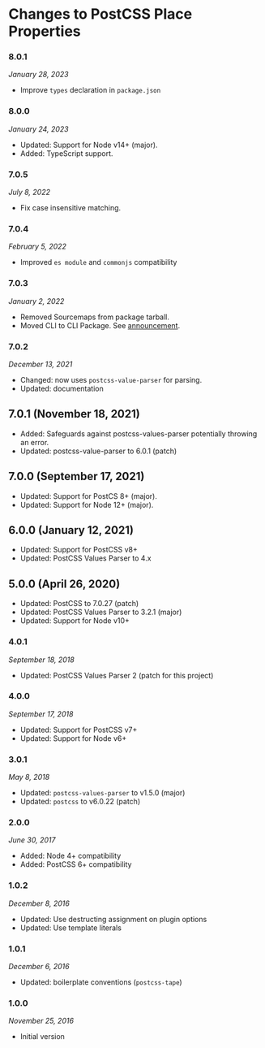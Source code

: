 # Changes to PostCSS Place Properties

### 8.0.1

_January 28, 2023_

- Improve `types` declaration in `package.json`

### 8.0.0

_January 24, 2023_

- Updated: Support for Node v14+ (major).
- Added: TypeScript support.

### 7.0.5

_July 8, 2022_

- Fix case insensitive matching.

### 7.0.4

_February 5, 2022_

- Improved `es module` and `commonjs` compatibility

### 7.0.3

_January 2, 2022_

- Removed Sourcemaps from package tarball.
- Moved CLI to CLI Package. See [announcement](https://github.com/csstools/postcss-plugins/discussions/121).

### 7.0.2

_December 13, 2021_

- Changed: now uses `postcss-value-parser` for parsing.
- Updated: documentation

## 7.0.1 (November 18, 2021)

- Added: Safeguards against postcss-values-parser potentially throwing an error.
- Updated: postcss-value-parser to 6.0.1 (patch)

## 7.0.0 (September 17, 2021)

- Updated: Support for PostCS 8+ (major).
- Updated: Support for Node 12+ (major).

## 6.0.0 (January 12, 2021)

- Updated: Support for PostCSS v8+
- Updated: PostCSS Values Parser to 4.x

## 5.0.0 (April 26, 2020)

- Updated: PostCSS to 7.0.27 (patch)
- Updated: PostCSS Values Parser to 3.2.1 (major)
- Updated: Support for Node v10+

### 4.0.1

_September 18, 2018_

- Updated: PostCSS Values Parser 2 (patch for this project)

### 4.0.0

_September 17, 2018_

- Updated: Support for PostCSS v7+
- Updated: Support for Node v6+

### 3.0.1

_May 8, 2018_

- Updated: `postcss-values-parser` to v1.5.0 (major)
- Updated: `postcss` to v6.0.22 (patch)

### 2.0.0

_June 30, 2017_

- Added: Node 4+ compatibility
- Added: PostCSS 6+ compatibility

### 1.0.2

_December 8, 2016_

- Updated: Use destructing assignment on plugin options
- Updated: Use template literals

### 1.0.1

_December 6, 2016_

- Updated: boilerplate conventions (`postcss-tape`)

### 1.0.0

_November 25, 2016_

- Initial version
